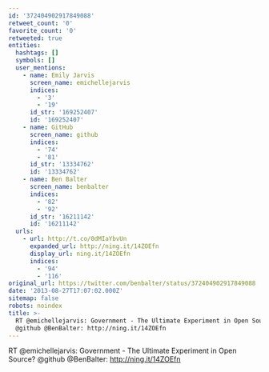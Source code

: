 ```yaml
---
id: '372404902917849088'
retweet_count: '0'
favorite_count: '0'
retweeted: true
entities:
  hashtags: []
  symbols: []
  user_mentions:
    - name: Emily Jarvis
      screen_name: emichellejarvis
      indices:
        - '3'
        - '19'
      id_str: '169252407'
      id: '169252407'
    - name: GitHub
      screen_name: github
      indices:
        - '74'
        - '81'
      id_str: '13334762'
      id: '13334762'
    - name: Ben Balter
      screen_name: benbalter
      indices:
        - '82'
        - '92'
      id_str: '16211142'
      id: '16211142'
  urls:
    - url: http://t.co/0dMIaYbvUn
      expanded_url: http://ning.it/14ZOEfn
      display_url: ning.it/14ZOEfn
      indices:
        - '94'
        - '116'
original_url: https://twitter.com/benbalter/status/372404902917849088
date: '2013-08-27T17:07:02.000Z'
sitemap: false
robots: noindex
title: >-
  RT @emichellejarvis: Government - The Ultimate Experiment in Open Source?
  @github @BenBalter: http://ning.it/14ZOEfn
---
```


RT @emichellejarvis: Government - The Ultimate Experiment in Open Source? @github @BenBalter: http://ning.it/14ZOEfn